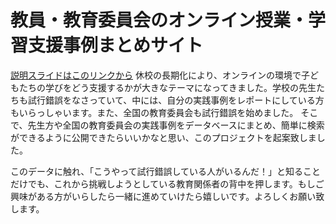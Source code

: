 # 教員・教育委員会のオンライン授業・学習支援事例まとめサイト
[説明スライドはこのリンクから](https://docs.google.com/presentation/d/1UuOD49tELXyHHB1Ea7qLhdMo1jD33wfZlCnYeymxq58/edit?usp=sharing)
休校の長期化により、オンラインの環境で子どもたちの学びをどう支援するかが大きなテーマになってきました。学校の先生たちも試行錯誤をなさっていて、中には、自分の実践事例をレポートにしている方もいらっしゃいます。また、全国の教育委員会も試行錯誤を始めました。
そこで、先生方や全国の教育委員会の実践事例をデータベースにまとめ、簡単に検索ができるように公開できたらいいかなと思い、このプロジェクトを起案致しました。

このデータに触れ、「こうやって試行錯誤している人がいるんだ！」と知ることだけでも、これから挑戦しようとしている教育関係者の背中を押します。もしご興味がある方がいらしたら一緒に進めていけたら嬉しいです。よろしくお願い致します。
